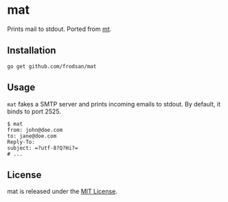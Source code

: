 mat
===

Prints mail to stdout. Ported from [mt](https://github.com/soveran/mt).

Installation
------------

```
go get github.com/frodsan/mat
```

Usage
-----

`mat` fakes a SMTP server and prints incoming emails to stdout.
By default, it binds to port 2525.

```
$ mat
from: john@doe.com
to: jane@doe.com
Reply-To:
subject: =?utf-8?Q?Hi?=
# ...
```

License
-------

mat is released under the [MIT License](http://www.opensource.org/licenses/MIT).
